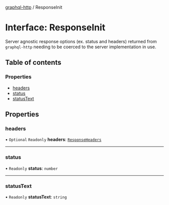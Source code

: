[graphql-http](../README.md) / ResponseInit

# Interface: ResponseInit

Server agnostic response options (ex. status and headers) returned from
`graphql-http` needing to be coerced to the server implementation in use.

## Table of contents

### Properties

- [headers](ResponseInit.md#headers)
- [status](ResponseInit.md#status)
- [statusText](ResponseInit.md#statustext)

## Properties

### headers

• `Optional` `Readonly` **headers**: [`ResponseHeaders`](../README.md#responseheaders)

___

### status

• `Readonly` **status**: `number`

___

### statusText

• `Readonly` **statusText**: `string`
